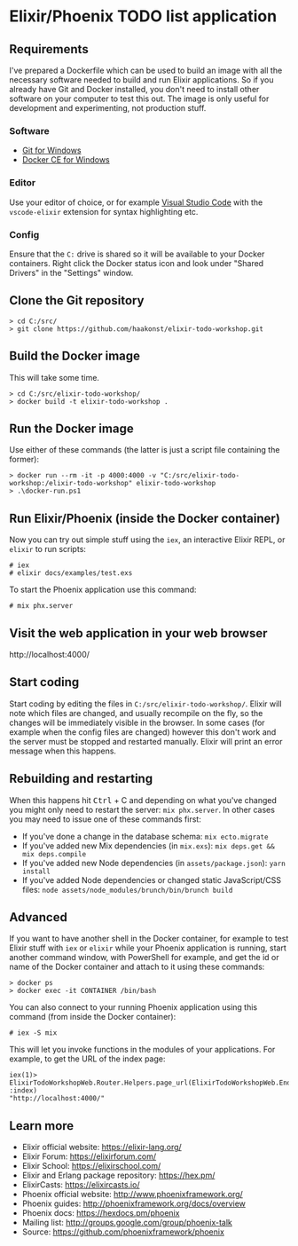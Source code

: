 # Elixir/Phoenix TODO list application

## Requirements
I've prepared a Dockerfile which can be used to build an image with all the necessary software needed to build and run Elixir applications. So if you already have Git and Docker installed, you don't need to install other software on your computer to test this out. The image is only useful for development and experimenting, not production stuff.

### Software
* [Git for Windows](https://gitforwindows.org/)
* [Docker CE for Windows](https://store.docker.com/editions/community/docker-ce-desktop-windows)

### Editor
Use your editor of choice, or for example [Visual Studio Code](https://code.visualstudio.com/) with the `vscode-elixir` extension for syntax highlighting etc.

### Config
Ensure that the `C:` drive is shared so it will be available to your Docker containers. Right click the Docker status icon and look under "Shared Drivers" in the "Settings" window.

## Clone the Git repository
```
> cd C:/src/
> git clone https://github.com/haakonst/elixir-todo-workshop.git
```

## Build the Docker image
This will take some time.
```
> cd C:/src/elixir-todo-workshop/
> docker build -t elixir-todo-workshop .
```

## Run the Docker image
Use either of these commands (the latter is just a script file containing the former):
```
> docker run --rm -it -p 4000:4000 -v "C:/src/elixir-todo-workshop:/elixir-todo-workshop" elixir-todo-workshop
> .\docker-run.ps1
```

## Run Elixir/Phoenix (inside the Docker container)
Now you can try out simple stuff using the `iex`, an interactive Elixir REPL, or `elixir` to run scripts:
```
# iex
# elixir docs/examples/test.exs
```

To start the Phoenix application use this command:
```
# mix phx.server
```

## Visit the web application in your web browser
http://localhost:4000/

## Start coding
Start coding by editing the files in `C:/src/elixir-todo-workshop/`. Elixir will note which files are changed, and usually recompile on the fly, so the changes will be immediately visible in the browser. In some cases (for example when the config files are changed) however this don't work and the server must be stopped and restarted manually. Elixir will print an error message when this happens.

## Rebuilding and restarting
When this happens hit <kbd>Ctrl</kbd> + C and depending on what you've changed you might only need to restart the server: `mix phx.server`. In other cases you may need to issue one of these commands first:

* If you've done a change in the database schema: `mix ecto.migrate`
* If you've added new Mix dependencies (in `mix.exs`): `mix deps.get && mix deps.compile`
* If you've added new Node dependencies (in `assets/package.json`): `yarn install`
* If you've added Node dependencies or changed static JavaScript/CSS files: `node assets/node_modules/brunch/bin/brunch build`

## Advanced
If you want to have another shell in the Docker container, for example to test Elixir stuff with `iex` or `elixir` while your Phoenix application is running, start another command window, with PowerShell for example, and get the id or name of the Docker container and attach to it using these commands:
```
> docker ps
> docker exec -it CONTAINER /bin/bash
```

You can also connect to your running Phoenix application using this command (from inside the Docker container):
```
# iex -S mix
```

This will let you invoke functions in the modules of your applications. For example, to get the URL of the index page:
```
iex(1)> ElixirTodoWorkshopWeb.Router.Helpers.page_url(ElixirTodoWorkshopWeb.Endpoint, :index)
"http://localhost:4000/"
```

## Learn more
* Elixir official website: https://elixir-lang.org/
* Elixir Forum: https://elixirforum.com/
* Elixir School: https://elixirschool.com/
* Elixir and Erlang package repository: https://hex.pm/
* ElixirCasts: https://elixircasts.io/
* Phoenix official website: http://www.phoenixframework.org/
* Phoenix guides: http://phoenixframework.org/docs/overview
* Phoenix docs: https://hexdocs.pm/phoenix
* Mailing list: http://groups.google.com/group/phoenix-talk
* Source: https://github.com/phoenixframework/phoenix
